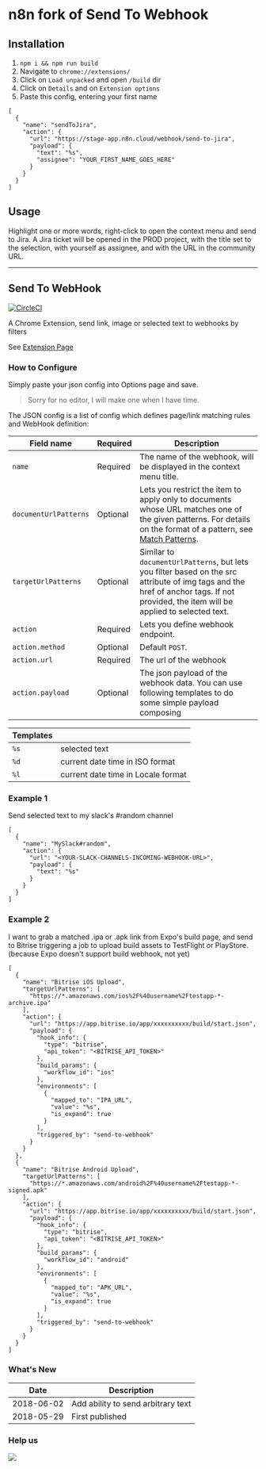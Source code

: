 # n8n fork of Send To Webhook

## Installation

1. `npm i && npm run build`
2. Navigate to `chrome://extensions/`
3. Click on `Load unpacked` and open `/build` dir
4. Click on `Details` and on `Extension options`
5. Paste this config, entering your first name

```
[
  {
    "name": "sendToJira",
    "action": {
      "url": "https://stage-app.n8n.cloud/webhook/send-to-jira",
      "payload": {
        "text": "%s",
        "assignee": "YOUR_FIRST_NAME_GOES_HERE"
      }
    }
  }
]
```

## Usage

Highlight one or more words, right-click to open the context menu and send to Jira. A Jira ticket will be opened in the PROD project, with the title set to the selection, with yourself as assignee, and with the URL in the community URL.

----

## Send To WebHook

[![CircleCI](https://circleci.com/gh/ericvan76/send-to-webhook/tree/master.svg?style=svg)](https://circleci.com/gh/ericvan76/send-to-webhook/tree/master)

A Chrome Extension, send link, image or selected text to webhooks by filters

See [Extension Page](https://goo.gl/kbwRVB)

### How to Configure

Simply paste your json config into Options page and save.
> Sorry for no editor, I will make one when I have time.

The JSON config is a list of config which defines page/link matching rules and WebHook definition:

|Field name|Required|Description|
|--|--|--|
|`name`| Required| The name of the webhook, will be displayed in the context menu title.|
|`documentUrlPatterns`| Optional| Lets you restrict the item to apply only to documents whose URL matches one of the given patterns. For details on the format of a pattern, see [Match Patterns](https://developer.chrome.com/extensions/match_patterns).|
|`targetUrlPatterns`|Optional|Similar to `documentUrlPatterns`, but lets you filter based on the src attribute of img tags and the href of anchor tags. If not provided, the item will be applied to selected text.|
|`action`| Required| Lets you define webhook endpoint.|
|`action.method`| Optional| Default `POST`.|
|`action.url`| Required| The url of the webhook|
|`action.payload`| Optional|The json payload of the webhook data. You can use following templates to do some simple payload composing|

|Templates||
|--|:--|
|`%s`|selected text|
|`%d`|current date time in ISO format |
|`%l`|current date time in Locale format |

### Example 1

Send selected text to my slack's #random channel
```
[
  {
    "name": "MySlack#random",
    "action": {
      "url": "<YOUR-SLACK-CHANNELS-INCOMING-WEBHOOK-URL>",
      "payload": {
        "text": "%s"
      }
    }
  }
]
```


### Example 2

I want to grab a matched .ipa or .apk link from Expo's build page, and send to Bitrise triggering a job to upload build assets to TestFlight or PlayStore. (because Expo doesn't support build webhook, not yet)
```
[
  {
    "name": "Bitrise iOS Upload",
    "targetUrlPatterns": [
      "https://*.amazonaws.com/ios%2F%40username%2Ftestapp-*-archive.ipa"
    ],
    "action": {
      "url": "https://app.bitrise.io/app/xxxxxxxxxx/build/start.json",
      "payload": {
        "hook_info": {
          "type": "bitrise",
          "api_token": "<BITRISE_API_TOKEN>"
        },
        "build_params": {
          "workflow_id": "ios"
        },
        "environments": [
          {
            "mapped_to": "IPA_URL",
            "value": "%s",
            "is_expand": true
          }
        ],
        "triggered_by": "send-to-webhook"
      }
    }
  },
  {
    "name": "Bitrise Android Upload",
    "targetUrlPatterns": [
      "https://*.amazonaws.com/android%2F%40username%2Ftestapp-*-signed.apk"
    ],
    "action": {
      "url": "https://app.bitrise.io/app/xxxxxxxxxx/build/start.json",
      "payload": {
        "hook_info": {
          "type": "bitrise",
          "api_token": "<BITRISE_API_TOKEN>"
        },
        "build_params": {
          "workflow_id": "android"
        },
        "environments": [
          {
            "mapped_to": "APK_URL",
            "value": "%s",
            "is_expand": true
          }
        ],
        "triggered_by": "send-to-webhook"
      }
    }
  }
]
```

### What's New
| Date | Description |
| ---- | ----------- |
| 2018-06-02 | Add ability to send arbitrary text |
| 2018-05-29 | First published |

### Help us

[![](https://www.paypalobjects.com/en_AU/i/btn/btn_donateCC_LG.gif)](https://www.paypal.com/cgi-bin/webscr?cmd=_s-xclick&hosted_button_id=YQC5T9DVNEHPU)
